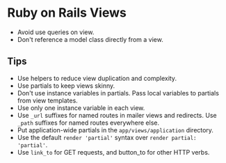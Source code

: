 # Ruby on Rails Views

* Avoid use queries on view.
* Don't reference a model class directly from a view.

## Tips

* Use helpers to reduce view duplication and complexity.
* Use partials to keep views skinny.
* Don't use instance variables in partials. Pass local variables to partials from view templates.
* Use only one instance variable in each view.
* Use `_url` suffixes for named routes in mailer views and redirects. Use `_path` suffixes for named routes everywhere else.
* Put application-wide partials in the `app/views/application` directory.
* Use the default `render 'partial'` syntax over `render partial: 'partial'`.
* Use `link_to` for GET requests, and button_to for other HTTP verbs.
